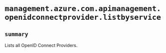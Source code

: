# `management.azure.com.apimanagement.openidconnectprovider.listbyservice`

## `summary`
Lists all OpenID Connect Providers.


